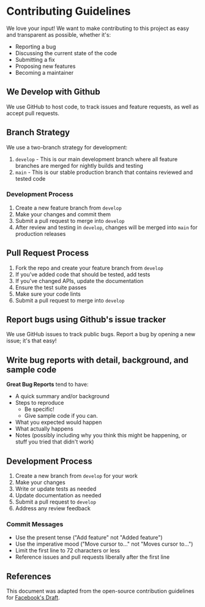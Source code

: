 # Contributing Guidelines

We love your input! We want to make contributing to this project as easy and transparent as possible, whether it's:

- Reporting a bug
- Discussing the current state of the code
- Submitting a fix
- Proposing new features
- Becoming a maintainer

## We Develop with Github
We use GitHub to host code, to track issues and feature requests, as well as accept pull requests.

## Branch Strategy
We use a two-branch strategy for development:

1. `develop` - This is our main development branch where all feature branches are merged for nightly builds and testing
2. `main` - This is our stable production branch that contains reviewed and tested code

### Development Process

1. Create a new feature branch from `develop`
2. Make your changes and commit them
3. Submit a pull request to merge into `develop`
4. After review and testing in `develop`, changes will be merged into `main` for production releases

## Pull Request Process

1. Fork the repo and create your feature branch from `develop`
2. If you've added code that should be tested, add tests
3. If you've changed APIs, update the documentation
4. Ensure the test suite passes
5. Make sure your code lints
6. Submit a pull request to merge into `develop`

## Report bugs using Github's issue tracker
We use GitHub issues to track public bugs. Report a bug by opening a new issue; it's that easy!

## Write bug reports with detail, background, and sample code

**Great Bug Reports** tend to have:

- A quick summary and/or background
- Steps to reproduce
  - Be specific!
  - Give sample code if you can.
- What you expected would happen
- What actually happens
- Notes (possibly including why you think this might be happening, or stuff you tried that didn't work)

## Development Process

1. Create a new branch from `develop` for your work
2. Make your changes
3. Write or update tests as needed
4. Update documentation as needed
5. Submit a pull request to `develop`
6. Address any review feedback

### Commit Messages

- Use the present tense ("Add feature" not "Added feature")
- Use the imperative mood ("Move cursor to..." not "Moves cursor to...")
- Limit the first line to 72 characters or less
- Reference issues and pull requests liberally after the first line

## References
This document was adapted from the open-source contribution guidelines for [Facebook's Draft](https://github.com/facebook/draft-js/blob/a9316a723f9e918afde44dea68b5f9f39b7d9b00/CONTRIBUTING.md).
